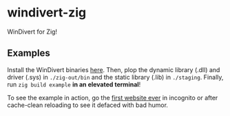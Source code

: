 # windivert-zig

WinDivert for Zig!

## Examples

Install the WinDivert binaries [here](https://reqrypt.org/download/WinDivert-2.2.0-A.zip). Then, plop the dynamic library (.dll) and driver (.sys) in `./zig-out/bin` and the static library (.lib) in `./staging`. Finally, run `zig build example` **in an elevated terminal**!

To see the example in action, go the [first website ever](http://info.cern.ch/) in incognito or after cache-clean reloading to see it defaced with bad humor.
